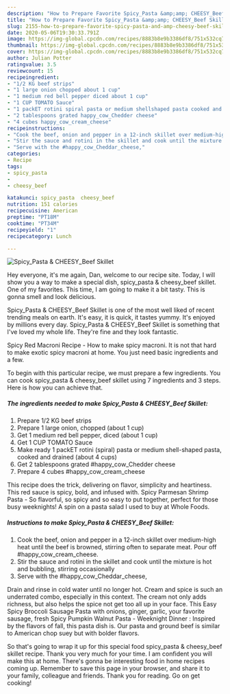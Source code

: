 ```yaml
---
description: "How to Prepare Favorite Spicy_Pasta &amp;amp; CHEESY_Beef Skillet"
title: "How to Prepare Favorite Spicy_Pasta &amp;amp; CHEESY_Beef Skillet"
slug: 2155-how-to-prepare-favorite-spicy-pasta-and-amp-cheesy-beef-skillet
date: 2020-05-06T19:30:33.791Z
image: https://img-global.cpcdn.com/recipes/8883b8e9b3386df8/751x532cq70/spicy_pasta-cheesy_beef-skillet-recipe-main-photo.jpg
thumbnail: https://img-global.cpcdn.com/recipes/8883b8e9b3386df8/751x532cq70/spicy_pasta-cheesy_beef-skillet-recipe-main-photo.jpg
cover: https://img-global.cpcdn.com/recipes/8883b8e9b3386df8/751x532cq70/spicy_pasta-cheesy_beef-skillet-recipe-main-photo.jpg
author: Julian Potter
ratingvalue: 3.5
reviewcount: 15
recipeingredient:
- "1/2 KG beef strips"
- "1 large onion chopped about 1 cup"
- "1 medium red bell pepper diced about 1 cup"
- "1 CUP TOMATO Sauce"
- "1 packET rotini spiral pasta or medium shellshaped pasta cooked and drained about 4 cups"
- "2 tablespoons grated happy_cow_Chedder cheese"
- "4 cubes happy_cow_cream_cheese"
recipeinstructions:
- "Cook the beef, onion and pepper in a 12-inch skillet over medium-high heat until the beef is browned, stirring often to separate meat. Pour off #happy_cow_cream_cheese."
- "Stir the sauce and rotini in the skillet and cook until the mixture is hot and bubbling, stirring occasionally"
- "Serve with the #happy_cow_Cheddar_cheese,"
categories:
- Recipe
tags:
- spicy_pasta
- 
- cheesy_beef

katakunci: spicy_pasta  cheesy_beef 
nutrition: 151 calories
recipecuisine: American
preptime: "PT18M"
cooktime: "PT34M"
recipeyield: "1"
recipecategory: Lunch

---
```



![Spicy_Pasta &amp; CHEESY_Beef Skillet](https://img-global.cpcdn.com/recipes/8883b8e9b3386df8/751x532cq70/spicy_pasta-cheesy_beef-skillet-recipe-main-photo.jpg)

Hey everyone, it's me again, Dan, welcome to our recipe site. Today, I will show you a way to make a special dish, spicy_pasta &amp; cheesy_beef skillet. One of my favorites. This time, I am going to make it a bit tasty. This is gonna smell and look delicious.

Spicy_Pasta &amp; CHEESY_Beef Skillet is one of the most well liked of recent trending meals on earth. It's easy, it is quick, it tastes yummy. It's enjoyed by millions every day. Spicy_Pasta &amp; CHEESY_Beef Skillet is something that I've loved my whole life. They're fine and they look fantastic.

Spicy Red Macroni Recipe - How to make spicy macroni. It is not that hard to make exotic spicy macroni at home. You just need basic ingredients and a few.


To begin with this particular recipe, we must prepare a few ingredients. You can cook spicy_pasta &amp; cheesy_beef skillet using 7 ingredients and 3 steps. Here is how you can achieve that.

<!--inarticleads1-->

##### The ingredients needed to make Spicy_Pasta &amp; CHEESY_Beef Skillet:

1. Prepare 1/2 KG beef strips
1. Prepare 1 large onion, chopped (about 1 cup)
1. Get 1 medium red bell pepper, diced (about 1 cup)
1. Get 1 CUP TOMATO Sauce
1. Make ready 1 packET rotini (spiral) pasta or medium shell-shaped pasta, cooked and drained (about 4 cups)
1. Get 2 tablespoons grated #happy_cow_Chedder cheese
1. Prepare 4 cubes #happy_cow_cream_cheese


This recipe does the trick, delivering on flavor, simplicity and heartiness. This red sauce is spicy, bold, and infused with. Spicy Parmesan Shrimp Pasta - So flavorful, so spicy and so easy to put together, perfect for those busy weeknights! A spin on a pasta salad I used to buy at Whole Foods. 

<!--inarticleads2-->

##### Instructions to make Spicy_Pasta &amp; CHEESY_Beef Skillet:

1. Cook the beef, onion and pepper in a 12-inch skillet over medium-high heat until the beef is browned, stirring often to separate meat. Pour off #happy_cow_cream_cheese.
1. Stir the sauce and rotini in the skillet and cook until the mixture is hot and bubbling, stirring occasionally
1. Serve with the #happy_cow_Cheddar_cheese,


Drain and rinse in cold water until no longer hot. Cream and spice is such an underrated combo, especially in this context. The cream not only adds richness, but also helps the spice not get too all up in your face. This Easy Spicy Broccoli Sausage Pasta with onions, ginger, garlic, your favorite sausage, fresh Spicy Pumpkin Walnut Pasta - Weeknight Dinner : Inspired by the flavors of fall, this pasta dish is. Our pasta and ground beef is similar to American chop suey but with bolder flavors. 

So that's going to wrap it up for this special food spicy_pasta &amp; cheesy_beef skillet recipe. Thank you very much for your time. I am confident you will make this at home. There's gonna be interesting food in home recipes coming up. Remember to save this page in your browser, and share it to your family, colleague and friends. Thank you for reading. Go on get cooking!
